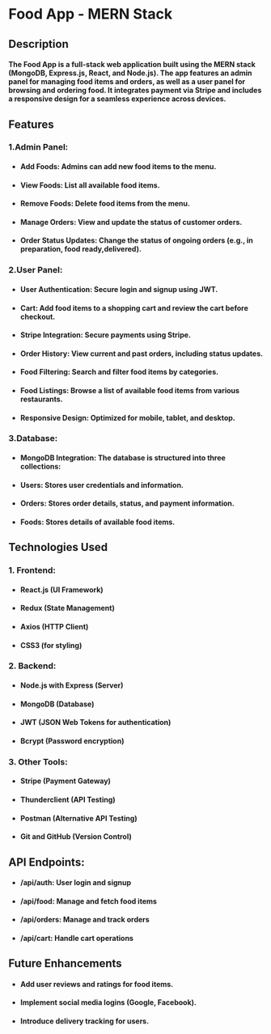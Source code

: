  # **Food App - MERN Stack**
 ## **Description**
#### The Food App is a full-stack web application built using the MERN stack (MongoDB, Express.js, React, and Node.js). The app features an admin panel for managing food items and orders, as well as a user panel for browsing and ordering food. It integrates payment via Stripe and includes a responsive design for a seamless experience across devices.
 ## Features
### 1.Admin Panel:
 - #### Add Foods: Admins can add new food items to the menu. 
 - #### View Foods: List all available food items.
 - #### Remove Foods: Delete food items from the menu.
 - #### Manage Orders: View and update the status of customer orders.
 - #### Order Status Updates: Change the status of ongoing orders (e.g., in preparation, food ready,delivered).
### 2.User Panel:
 - #### User Authentication: Secure login and signup using JWT.
 - #### Cart: Add food items to a shopping cart and review the cart before checkout.
 - #### Stripe Integration: Secure payments using Stripe.
 - #### Order History: View current and past orders, including status updates.
 - #### Food Filtering: Search and filter food items by categories.
 - #### Food Listings: Browse a list of available food items from various restaurants.
 - #### Responsive Design: Optimized for mobile, tablet, and desktop.
### 3.Database:
 - #### MongoDB Integration: The database is structured into three collections:
 - #### Users: Stores user credentials and information.
 - #### Orders: Stores order details, status, and payment information.
 - #### Foods: Stores details of available food items.
## Technologies Used
### 1. Frontend:
 - #### React.js (UI Framework)
 - #### Redux (State Management)
 - #### Axios (HTTP Client)
 - #### CSS3 (for styling)
### 2. Backend:
 - #### Node.js with Express (Server)
 - #### MongoDB (Database)
 - #### JWT (JSON Web Tokens for authentication)
 - #### Bcrypt (Password encryption)
### 3. Other Tools:
 - #### Stripe (Payment Gateway)
 - #### Thunderclient (API Testing)
 - #### Postman (Alternative API Testing)
 - #### Git and GitHub (Version Control)
## API Endpoints:
 - #### /api/auth: User login and signup
 - #### /api/food: Manage and fetch food items
 - #### /api/orders: Manage and track orders
 - #### /api/cart: Handle cart operations
## Future Enhancements
 - #### Add user reviews and ratings for food items.
 - #### Implement social media logins (Google, Facebook).
 - #### Introduce delivery tracking for users.
